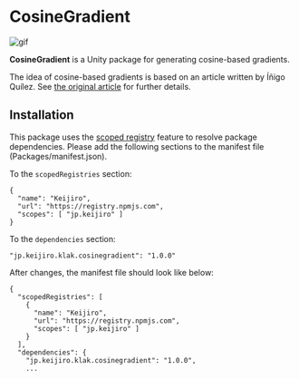 CosineGradient
==============

![gif](https://i.imgur.com/z0KYTCt.gif)

**CosineGradient** is a Unity package for generating cosine-based gradients.

The idea of cosine-based gradients is based on an article written by Íñigo
Quílez. See [the original article] for further details.

[the original article]:
  http://www.iquilezles.org/www/articles/palettes/palettes.htm

Installation
------------

This package uses the [scoped registry] feature to resolve package
dependencies. Please add the following sections to the manifest file
(Packages/manifest.json).

[scoped registry]: https://docs.unity3d.com/Manual/upm-scoped.html

To the `scopedRegistries` section:

```
{
  "name": "Keijiro",
  "url": "https://registry.npmjs.com",
  "scopes": [ "jp.keijiro" ]
}
```

To the `dependencies` section:

```
"jp.keijiro.klak.cosinegradient": "1.0.0"
```

After changes, the manifest file should look like below:

```
{
  "scopedRegistries": [
    {
      "name": "Keijiro",
      "url": "https://registry.npmjs.com",
      "scopes": [ "jp.keijiro" ]
    }
  ],
  "dependencies": {
    "jp.keijiro.klak.cosinegradient": "1.0.0",
    ...
```
